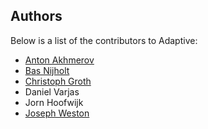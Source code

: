 ## Authors
Below is a list of the contributors to Adaptive:

+ [Anton Akhmerov](<https://antonakhmerov.org>)
+ [Bas Nijholt](<http://nijho.lt>)
+ [Christoph Groth](<http://inac.cea.fr/Pisp/christoph.groth/>)
+ Daniel Varjas
+ Jorn Hoofwijk
+ [Joseph Weston](<https://joseph.weston.cloud>)
